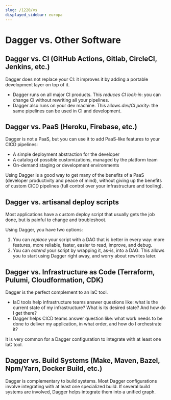 ```yaml
---
slug: /1220/vs
displayed_sidebar: europa
---
```


# Dagger vs. Other Software

## Dagger vs. CI (GitHub Actions, Gitlab, CircleCI, Jenkins, etc.)

Dagger does not replace your CI: it improves it by adding a portable development layer on top of it.

* Dagger runs on all major CI products. This *reduces CI lock-in*: you can change CI without rewriting all your pipelines.
* Dagger also runs on your dev machine. This allows *dev/CI parity*: the same pipelines can be used in CI and development.

## Dagger vs. PaaS (Heroku, Firebase, etc.)

Dagger is not a PaaS, but you can use it to add PaaS-like features to your CICD pipelines:

* A simple deployment abstraction for the developer
* A catalog of possible customizations, managed by the platform team
* On-demand staging or development environments

Using Dagger is a good way to get many of the benefits of a PaaS (developer productivity and peace of mind),
without giving up the benefits of custom CICD pipelines (full control over your infrastructure and tooling).

## Dagger vs. artisanal deploy scripts

Most applications have a custom deploy script that usually gets the job done, but is painful to change and troubleshoot.

Using Dagger, you have two options:

1. You can *replace* your script with a DAG that is better in every way: more features, more reliable, faster, easier to read, improve, and debug.
2. You can *extend* your script by wrapping it, as-is, into a DAG. This allows you to start using Dagger right away, and worry about rewrites later.

## Dagger vs. Infrastructure as Code (Terraform, Pulumi, Cloudformation, CDK)

Dagger is the perfect complement to an IaC tool.

* IaC tools help infrastructure teams answer questions like: what is the current state of my infrastructure? What is its desired state? And how do I get there?
* Dagger helps CICD teams answer question like: what work needs to be done to deliver my application, in what order, and how do I orchestrate it?

It is very common for a Dagger configuration to integrate with at least one IaC tool.

## Dagger vs. Build Systems (Make, Maven, Bazel, Npm/Yarn, Docker Build, etc.)

Dagger is complementary to build systems. Most Dagger configurations involve integrating with at least one specialized build.
If several build systems are involved, Dagger helps integrate them into a unified graph.
